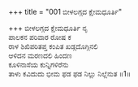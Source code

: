 +++
title = "001 ಬೀಳಲಗ್ಗದ ಕ್ಷೇಮಧೂರ್ತಿ"

+++
ಬೀಳಲಗ್ಗದ ಕ್ಷೇಮಧೂರ್ತಿ ನೃ  
ಪಾಲಕನ ಪರಿವಾರ ರೋಷ ಕ  
ರಾಳ ಶಿಖಿಪರಿತಪ್ತ ಕಂಪಿತ ಖಡ್ಗದೊಗ್ಗಿನಲಿ  
ಆಳಿದನ ಮರಣದಲಿ ಹಿಂದಣ  
ಕೂಳಿನಾಸೆಯ ಕುನ್ನಿಗಳಿರೆನು  
ತಾಳು ಕವಿದುದು ಭೀಮ ಫಡ ಫಡ ನಿಲ್ಲು ನಿಲ್ಲೆನುತ      ॥1॥